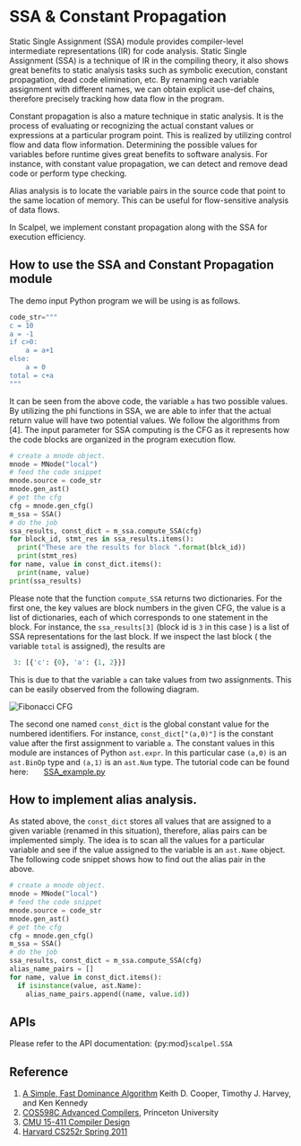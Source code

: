 
# SSA & Constant Propagation
Static Single Assignment (SSA)  module provides compiler-level intermediate representations (IR) for code analysis. Static Single Assignment (SSA) is a technique of IR in the compiling theory, it also shows great benefits to static analysis tasks such as symbolic execution, constant propagation, dead code elimination, etc. By renaming each variable assignment with different names, we can obtain explicit use-def chains, therefore precisely tracking how data flow in the program.


Constant propagation is also a mature technique in static analysis. It is the process of evaluating or recognizing the actual constant values or expressions at a particular program point. This is realized by utilizing control flow and data flow information. Determining the possible values for variables before runtime gives great benefits to software analysis. For instance, with constant value propagation, we can detect and remove dead code or perform type checking.

Alias analysis is to locate the variable pairs in the source code that point to the same location of memory. This can be useful for flow-sensitive analysis of data flows.


In Scalpel, we implement constant propagation along with the SSA for execution efficiency.

## How to use the SSA and Constant Propagation module

The demo input Python program we will be using is as follows.
```python
code_str="""
c = 10
a = -1
if c>0:
    a = a+1
else:
    a = 0
total = c+a
"""
```
It can be seen from the above code, the variable `a` has two possible values. By utilizing the phi functions in SSA, we are able to infer that the actual return value will have two potential values. We follow the algorithms from [4]. The input parameter for SSA computing is the CFG as it represents how the code blocks are organized in the program execution flow.

```python
# create a mnode object.
mnode = MNode("local")
# feed the code snippet
mnode.source = code_str
mnode.gen_ast()
# get the cfg
cfg = mnode.gen_cfg()
m_ssa = SSA()
# do the job
ssa_results, const_dict = m_ssa.compute_SSA(cfg)
for block_id, stmt_res in ssa_results.items():
  print("These are the results for block ".format(blck_id))
  print(stmt_res)
for name, value in const_dict.items():
  print(name, value)
print(ssa_results)

```

Please note that the function `compute_SSA` returns two dictionaries. For the first one, the key values are block numbers in the given CFG, the value is a list of dictionaries, each of which corresponds to one statement in the block. For instance, the `ssa_results[3]` (block id is `3` in this case ) is a list of SSA representations for the last block. If we inspect the last block ( the variable `total` is assigned), the results are

```python
 3: [{'c': {0}, 'a': {1, 2}}]
```
This is due to that the variable `a` can take values from two assignments. This can be easily observed from the following diagram.


![Fibonacci CFG](../../_static/resources/ssa_diagram.svg)


The second one named `const_dict` is the global constant value for the numbered identifiers. For instance, `const_dict["(a,0)"]` is the constant value after the first assignment to variable `a`. The constant values in this module are instances of Python ```ast.expr```. In this particular case `(a,0)` is an `ast.BinOp` type and `(a,1)` is an `ast.Num` type.
The tutorial code can be found here:
&nbsp;&nbsp;&nbsp;&nbsp;&nbsp;&nbsp;[SSA_example.py](example.com)


## How to implement alias analysis.

As stated above, the `const_dict` stores all values that are assigned to a given variable (renamed in this situation), therefore, alias pairs can be implemented simply. The idea is to scan all the values for a particular variable and see if the value assigned to the variable is an `ast.Name` object. The following code snippet shows how to find out the alias pair in the above.

```python
# create a mnode object.
mnode = MNode("local")
# feed the code snippet
mnode.source = code_str
mnode.gen_ast()
# get the cfg
cfg = mnode.gen_cfg()
m_ssa = SSA()
# do the job
ssa_results, const_dict = m_ssa.compute_SSA(cfg)
alias_name_pairs = []
for name, value in const_dict.items():
  if isinstance(value, ast.Name):
    alias_name_pairs.append((name, value.id))
```

## APIs

Please refer to the API documentation: {py:mod}`scalpel.SSA`




## Reference
1. [A Simple, Fast Dominance Algorithm](https://www.cs.rice.edu/~keith/EMBED/dom.pdf) Keith D. Cooper, Timothy J. Harvey, and Ken Kennedy
2. [COS598C Advanced Compilers](https://www.cs.princeton.edu/courses/archive/spr04/cos598C/lectures/02-ControlFlow.pdf), Princeton University
3. [CMU 15-411 Compiler Design](https://www.cs.cmu.edu/~fp/courses/15411-f08/lectures/09-ssa.pdf)
4. [Harvard CS252r Spring 2011](https://groups.seas.harvard.edu/courses/cs252/2011sp/slides/Lec04-SSA.pdf)

